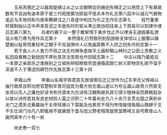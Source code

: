 <!-- { "loadSidebar": true } -->
　　玉帛羔鴈庀之以器周旋揖让从之以文朝聘会同飨祀彤襗正之以用而上下有章疏数有节吉凶有迪本原于是三代昭徳奠功损益不倍夫本作礼志第六函中以诚元气被物逺近与天地同和鸟兽率舞肆注之八音虚中和应为乐之志作乐志第七
　　程竹量黍轩辕制始以正中声来哲泥之丰啬失时的安从凖比隂协阳往来上下观易可以知律作律吕志第八第九
　　兵者约寡于众一整于散挈懦于勇步伐止齐以律诛无道戢暴乱徳沮义格乃専为用作兵志第十
　　未然借礼已然致刑刻肌肤断支体怵以上服慑以痛楚揭以耻辱而重轻布之期于不肖滋惧中人以免画穽教不入防之则失作刑志第十一
　　君子食人小人食力不班之法无均惧争是故平土画畛畷山林约之公田上贡教之义私田自飬教之勤授田不畀杜其贪法至周也作田赋志第十二
　　中古以降乃着姓氏一本原之亲疏杀之类族别之立祖祢辨昭穆致烝尝通昏因敦仁树义即物崇礼昵不偪于渎逺不入于薄违则肆罚作氏族志第十三第十四







　　李眉山传
　　李眉山名锴字铁君其先居琅琊后迁辽世传为辽东李氏父辉祖以操行敦厚且积功厯官楚制军晋司冦尝为蜀方伯生眉山遂以为号云眉山故贵介然家无余资以先人之廉也好读书务穷源本为古诗有汉魏陶谢风其它得少陵神采而屏絶厖杂以故以诗传若其有良史材则人莫之识积二十年着尚史凡八十余万言贯左国之离析补龙门之遗失讫秦嬴始于五帝班掾以下莫能及也素贫不得刋布惜哉惜哉眉山既肆于文不乐仕进门功凡八职辄病不就袭居于盘与田父野老相周旋筑室廌峰又自号廌青山人嵗丙寅年六十有一矣



　　尚史巻一百七
